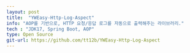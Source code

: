 ```yaml
---
layout: post
title:  "YWEasy-Http-Log-Aspect"
info: "AOP를 기반으로, HTTP 요청/응답 로그를 자동으로 출력해주는 라이브러리."
tech : "JDK17, Spring Boot, AOP"
type: Open Source
git-url: https://github.com/tt12b/YWEasy-Http-Log-Aspect
---
```

